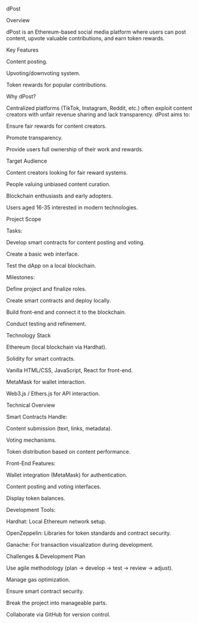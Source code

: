 dPost

Overview

dPost is an Ethereum-based social media platform where users can post content, upvote valuable contributions, and earn token rewards.

Key Features

Content posting.

Upvoting/downvoting system.

Token rewards for popular contributions.

Why dPost?

Centralized platforms (TikTok, Instagram, Reddit, etc.) often exploit content creators with unfair revenue sharing and lack transparency. dPost aims to:

Ensure fair rewards for content creators.

Promote transparency.

Provide users full ownership of their work and rewards.

Target Audience

Content creators looking for fair reward systems.

People valuing unbiased content curation.

Blockchain enthusiasts and early adopters.

Users aged 16-35 interested in modern technologies.

Project Scope

Tasks:

Develop smart contracts for content posting and voting.

Create a basic web interface.

Test the dApp on a local blockchain.

Milestones:

Define project and finalize roles.

Create smart contracts and deploy locally.

Build front-end and connect it to the blockchain.

Conduct testing and refinement.


Technology Stack

Ethereum (local blockchain via Hardhat).

Solidity for smart contracts.

Vanilla HTML/CSS, JavaScript, React for front-end.

MetaMask for wallet interaction.

Web3.js / Ethers.js for API interaction.

Technical Overview

Smart Contracts Handle:

Content submission (text, links, metadata).

Voting mechanisms.

Token distribution based on content performance.

Front-End Features:

Wallet integration (MetaMask) for authentication.

Content posting and voting interfaces.

Display token balances.

Development Tools:

Hardhat: Local Ethereum network setup.

OpenZeppelin: Libraries for token standards and contract security.

Ganache: For transaction visualization during development.

Challenges & Development Plan

Use agile methodology (plan → develop → test → review → adjust).

Manage gas optimization.

Ensure smart contract security.

Break the project into manageable parts.

Collaborate via GitHub for version control.
